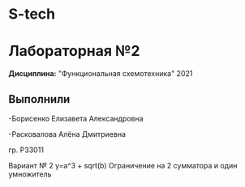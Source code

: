 # S-tech
# Лабораторная №2

**Дисциплина:** "Функциональная схемотехника" 2021

## Выполнили

 -Борисенко Елизавета Александровна 
 
 -Расковалова Алёна Дмитриевна

гр. P33011

Вариант № 2 y=a^3 + sqrt(b) 
Ограничение на 2 сумматора и один умножитель
